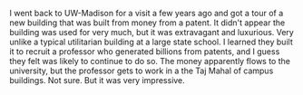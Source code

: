 I went back to UW-Madison for a visit a few years ago and got a tour of a new building that was built from money from a patent. It didn't appear the building was used for very much, but it was extravagant and luxurious. Very unlike a typical utilitarian building at a large state school. I learned they built it to recruit a professor who generated billions from patents, and I guess they felt was likely to continue to do so. The money apparently flows to the university, but the professor gets to work in a the Taj Mahal of campus buildings. Not sure. But it was very impressive. 
